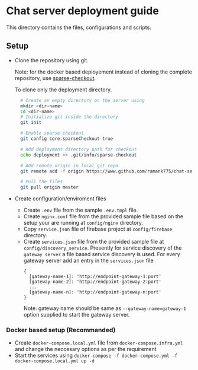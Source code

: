# Chat server deployment guide
 This directory contains the files, configurations and scripts.

## Setup
- Clone the repository using git.
  
  Note: for the docker based deployement instead of cloning the complete repository, use [sparse-checkout](https://www.git-scm.com/docs/git-sparse-checkout).

  To clone only the deployment directory.
  ``` bash
    # Create an empty directory on the server using 
    mkdir <dir-name>
    cd <dir-name>
    # Initialize git inside the directory
    git init

    # Enable sparse checkout
    git config core.sparseCheckout true

    # Add deployment directory path for checkout
    echo deployment >> .git/info/sparse-checkout

    # Add remote origin in local git repo
    git remote add -f origin https://www.github.com/ramank775/chat-server

    # Pull the files
    git pull origin master
  ```
- Create configuration/enviroment files
  - Create `.env` file from the sample `.env.tmpl` file.
  - Create `nginx.conf` file from the provided sample file based on the setup your are running at `config/nginx` directory.
  - Copy `service.json` file of firebase project at `config/firebase` directory.
  - Create `services.json` file from the provided sample file at `config/discovery_service`.
      Presently for service discovery of the `gateway server` a file based service discovery is used.
      For every gateway server add an entry in the `services.json` file 
      ```
      {
        [gateway-name-1]: 'http://endpoint-gateway-1:port'
        [gateway-name-2]: 'http://endpoint-gateway-2:port'
        ...
        [gateway-name-n]: 'http://endpoint-gateway-n:port'
      }
      ```
      Note: gateway name should be same as `--gateway-name=gateway-1` option supplied to start the gateway server.
  

### Docker based setup (Recommanded)

- Create `docker-compose.local.yml` file from `docker-compose.infra.yml` and change the neccesary options as per the requirement
- Start the services using `docker-compose -f docker-compose.yml -f docker-compose.local.yml up -d`
